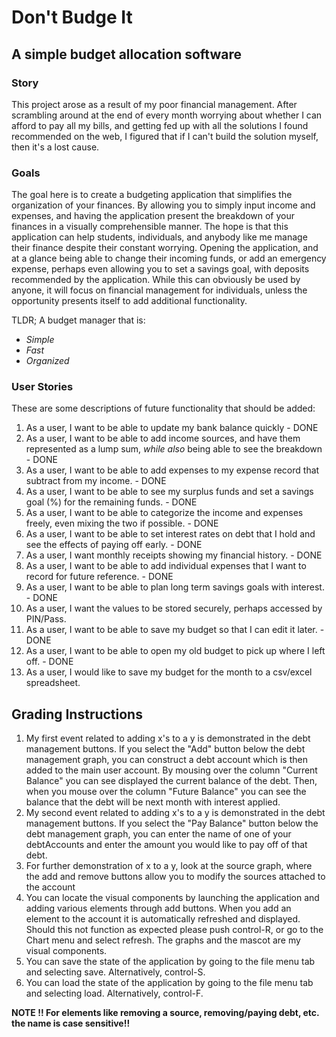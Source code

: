 # Don't Budge It

## A simple budget allocation software

### Story
This project arose as a result of my poor financial management. After scrambling around at the end of
every month worrying about whether I can afford to pay all my bills, and getting fed up with all the
solutions I found recommended on the web, I figured that if I can't build the solution myself, then
it's a lost cause.


### Goals
The goal here is to create a budgeting application that simplifies the organization of your finances.
By allowing you to simply input income and expenses, and having the application present the breakdown of your
finances in a visually comprehensible manner. The hope is that this application
can help students, individuals, and anybody like me manage their finance despite their constant worrying.
Opening the application, and at a glance being able to change their incoming funds, or add an emergency expense,
perhaps even allowing you to set a savings goal, with deposits recommended by the application. While this can obviously
be used by anyone, it will focus on financial management for individuals, unless the opportunity presents itself 
to add additional functionality.

TLDR; A budget manager that is:
- *Simple*
- *Fast*
- *Organized*

### User Stories
These are some descriptions of future functionality that should be added:

1. As a user, I want to be able to update my bank balance quickly - DONE
2. As a user, I want to be able to add income sources, and have them represented as a lump sum, *while also* being 
able to see the breakdown - DONE
3. As a user, I want to be able to add expenses to my expense record that subtract from my income. - DONE
4. As a user, I want to be able to see my surplus funds and set a savings goal (%) for the remaining funds. - DONE
5. As a user, I want to be able to categorize the income and expenses freely, even mixing the two if possible. - DONE
6. As a user, I want to be able to set interest rates on debt that I hold and see the effects of paying off early. - DONE
7. As a user, I want monthly receipts showing my financial history. - DONE
8. As a user, I want to be able to add individual expenses that I want to record for future reference. - DONE
9. As a user, I want to be able to plan long term savings goals with interest. - DONE
10. As a user, I want the values to be stored securely, perhaps accessed by PIN/Pass.
11. As a user, I want to be able to save my budget so that I can edit it later. - DONE
12. As a user, I want to be able to open my old budget to pick up where I left off. - DONE
13. As a user, I would like to save my budget for the month to a csv/excel spreadsheet.

## Grading Instructions
1. My first event related to adding x's to a y is demonstrated in the debt management buttons. If you select the "Add"
button below the debt management graph, you can construct a debt account which is then added to the main user account.
By mousing over the column "Current Balance" you can see displayed the current balance of the debt. Then, when you mouse
over the column "Future Balance" you can see the balance that the debt will be next month with interest applied.
2. My second event related to adding x's to a y is demonstrated in the debt management buttons. If you select the 
"Pay Balance" button below the debt management graph, you can enter the name of one of your debtAccounts and enter the
amount you would like to pay off of that debt.
3. For further demonstration of x to a y, look at the source graph, where the add and remove buttons allow you to modify
the sources attached to the account
4. You can locate the visual components by launching the application and adding various elements through add buttons. 
When you add an element to the account it is automatically refreshed and displayed. Should this not function as expected
please push control-R, or go to the Chart menu and select refresh. The graphs and the mascot are my visual components.
5. You can save the state of the application by going to the file menu tab and selecting save. Alternatively, control-S.
6. You can load the state of the application by going to the file menu tab and selecting load. Alternatively, control-F.

**NOTE !! For elements like removing a source, removing/paying debt, etc. the name is case sensitive!!**